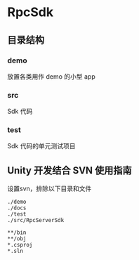 # RpcSdk

## 目录结构

### demo
放置各类用作 demo 的小型 app

### src
Sdk 代码

### test
Sdk 代码的单元测试项目

## Unity 开发结合 SVN 使用指南

设置svn，排除以下目录和文件

```
./demo
./docs
./test
./src/RpcServerSdk

**/bin
**/obj
*.csproj
*.sln
```